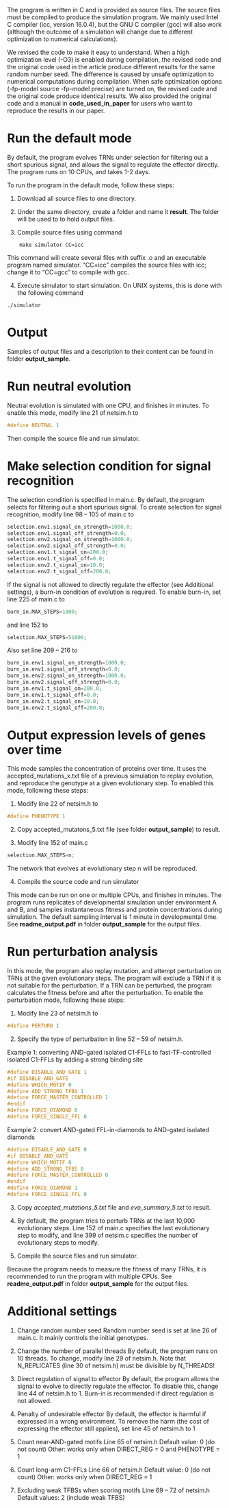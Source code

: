 The program is written in C and is provided as source files. The source files must be compiled to produce the simulation program. We mainly used Intel C compiler (icc, version 16.0.4), but the GNU C compiler (gcc) will also work (although the outcome of a simulation will change due to different optimization to numerical calculations). 

We revised the code to make it easy to understand. When a high optimization level (-O3) is enabled during compilation, the revised code and the original code used in the article produce different results for the same random number seed. The difference is caused by unsafe optimization to numerical computations during compilation. When safe optimization options (-fp-model source -fp-model precise) are turned on, the revised code and the original code produce identical results. We also provided the original code and a manual in **code_used_in_paper** for users who want to reproduce the results in our paper.   

# Run the default mode
By default, the program evolves TRNs under selection for filtering out a short spurious signal, and allows the signal to regulate the effector directly. The program runs on 10 CPUs, and takes 1-2 days. 

To run the program in the default mode, follow these steps:

1. Download all source files to one directory. 

2. Under the same directory, create a folder and name it **result**. The folder will be used to to hold output files.

3. Compile source files using command
```
    make simulator CC=icc
```
This command will create several files with suffix .o and an executable program named simulator. “CC=icc” compiles the source files with icc; change it to “CC=gcc” to compile with gcc. 

4. Execute simulator to start simulation. On UNIX systems, this is done with the following command
```
./simulator
```
# Output 
Samples of output files and a description to their content can be found in folder **output_sample**.

# Run neutral evolution

Neutral evolution is simulated with one CPU, and finishes in minutes. To enable this mode, modify line 21 of netsim.h to
```c
#define NEUTRAL 1
```
Then compile the source file and run simulator.

# Make selection condition for signal recognition
The selection condition is specified in main.c. By default, the program selects for filtering out a short spurious signal. To create selection for signal recognition, modify line 98 – 105 of main.c to 
```c
selection.env1.signal_on_strength=1000.0;  
selection.env1.signal_off_strength=0.0;
selection.env2.signal_on_strength=1000.0;
selection.env2.signal_off_strength=0.0;
selection.env1.t_signal_on=200.0;
selection.env1.t_signal_off=0.0; 
selection.env2.t_signal_on=10.0;
selection.env2.t_signal_off=200.0;
```
If the signal is not allowed to directly regulate the effector (see Additional settings), a burn-in condition of evolution is required. To enable burn-in, set line 225 of main.c to 
```c
burn_in.MAX_STEPS=1000;
```
and line 152 to 
```c
selection.MAX_STEPS=51000;
```
Also set line 209 – 216 to
```c
burn_in.env1.signal_on_strength=1000.0;  
burn_in.env1.signal_off_strength=0.0;
burn_in.env2.signal_on_strength=1000.0;
burn_in.env2.signal_off_strength=0.0;
burn_in.env1.t_signal_on=200.0; 
burn_in.env1.t_signal_off=0.0;
burn_in.env2.t_signal_on=10.0;
burn_in.env2.t_signal_off=200.0;
```
# Output expression levels of genes over time

This mode samples the concentration of proteins over time. It uses the accepted_mutations_x.txt file of a previous simulation to replay evolution, and reproduce the genotype at a given evolutionary step. To enabled this mode, following these steps:

1. Modify line 22 of netsim.h to
```c
#define PHENOTYPE 1
```
2. Copy accepted_mutatons_5.txt file (see folder **output_sample**) to result. 

3. Modify line 152 of main.c
```c
selection.MAX_STEPS=n; 
```
The network that evolves at evolutionary step n will be reproduced.

4. Compile the source code and run simulator

This mode can be run on one or multiple CPUs, and finishes in minutes. The program runs replicates of developmental simulation under environment A and B, and samples instantaneous fitness and protein concentrations during simulation. The default sampling interval is 1 minute in developmental time. See **readme_output.pdf** in folder **output_sample** for the output files. 

# Run perturbation analysis 

In this mode, the program also replay mutation, and attempt perturbation on TRNs at the given evolutionary steps. The program will exclude a TRN if it is not suitable for the perturbation. If a TRN can be perturbed, the program calculates the fitness before and after the perturbation. To enable the perturbation mode, following these steps:

1. Modify line 23 of netsim.h to 
```c
#define PERTURB 1
```
2. Specify the type of perturbation in line 52 – 59 of netsim.h. 

Example 1: converting AND-gated isolated C1-FFLs to fast-TF-controlled isolated C1-FFLs by adding a strong binding site
```c
#define DISABLE_AND_GATE 1 
#if DISABLE_AND_GATE
#define WHICH_MOTIF 0 
#define ADD_STRONG_TFBS 1
#define FORCE_MASTER_CONTROLLED 1 
#endif
#define FORCE_DIAMOND 0  
#define FORCE_SINGLE_FFL 0 
```
Example 2: convert AND-gated FFL-in-diamonds to AND-gated isolated diamonds 
```c
#define DISABLE_AND_GATE 0
#if DISABLE_AND_GATE
#define WHICH_MOTIF 0 
#define ADD_STRONG_TFBS 0 
#define FORCE_MASTER_CONTROLLED 0 
#endif
#define FORCE_DIAMOND 1  
#define FORCE_SINGLE_FFL 0 
```
3. Copy *accepted_mutations_5.txt* file and *evo_summary_5.txt* to result. 

4. By default, the program tries to perturb TRNs at the last 10,000 evolutionary steps. Line 152 of main.c specifies the last evolutionary step to modify, and line 399 of netsim.c specifies the number of evolutionary steps to modify. 

5. Compile the source files and run simulator. 

Because the program needs to measure the fitness of many TRNs, it is recommended to run the program with multiple CPUs. See **readme_output.pdf** in folder **output_sample** for the output files.

# Additional settings
1. Change random number seed
Random number seed is set at line 26 of main.c. It mainly controls the initial genotypes.

2. Change the number of parallel threads
By default, the program runs on 10 threads. To change, modify line 29 of netsim.h. Note that N_REPLICATES (line 30 of netsim.h) must be divisible by N_THREADS! 

3. Direct regulation of signal to effector
By default, the program allows the signal to evolve to directly regulate the effector. To disable this, change line 44 of netsim.h to 1. Burn-in is recommended if direct regulation is not allowed.

4. Penalty of undesirable effector
By default, the effector is harmful if expressed in a wrong environment. To remove the harm (the cost of expressing the effector still applies), set line 45 of netsim.h to 1

5. Count near-AND-gated motifs
Line 65 of netsim.h
Default value: 0 (do not count)
Other: works only when DIRECT_REG = 0 and PHENOTYPE = 1

6. Count long-arm C1-FFLs
Line 66 of netsim.h
Default value: 0 (do not count)
Other: works only when DIRECT_REG = 1 

7. Excluding weak TFBSs when scoring motifs
Line 69 – 72 of netsim.h
Default values: 2 (include weak TFBS)

